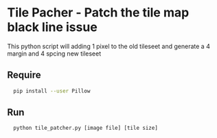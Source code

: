 # Tile Pacher - Patch the tile map black line issue

This python script will adding 1 pixel to the old tileseet and generate a 4 margin and 4 spcing new tileseet

## Require
  
```sh
  pip install --user Pillow
```

## Run

```sh  
  python tile_patcher.py [image file] [tile size]
```
